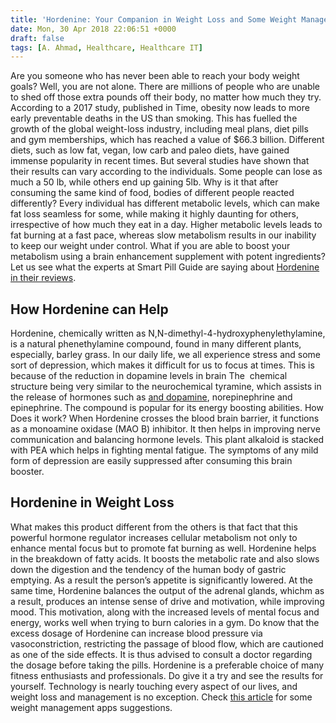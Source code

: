 ```yaml
---
title: 'Hordenine: Your Companion in Weight Loss and Some Weight Management Apps'
date: Mon, 30 Apr 2018 22:06:51 +0000
draft: false
tags: [A. Ahmad, Healthcare, Healthcare IT]
---
```


Are you someone who has never been able to reach your body weight goals? Well, you are not alone. There are millions of people who are unable to shed off those extra pounds off their body, no matter how much they try. According to a 2017 study, published in Time, obesity now leads to more early preventable deaths in the US than smoking. This has fuelled the growth of the global weight-loss industry, including meal plans, diet pills and gym memberships, which has reached a value of $66.3 billion. Different diets, such as low fat, vegan, low carb and paleo diets, have gained immense popularity in recent times. But several studies have shown that their results can vary according to the individuals. Some people can lose as much a 50 lb, while others end up gaining 5lb. Why is it that after consuming the same kind of food, bodies of different people reacted differently? Every individual has different metabolic levels, which can make fat loss seamless for some, while making it highly daunting for others, irrespective of how much they eat in a day. Higher metabolic levels leads to fat burning at a fast pace, whereas slow metabolism results in our inability to keep our weight under control. What if you are able to boost your metabolism using a brain enhancement supplement with potent ingredients? Let us see what the experts at Smart Pill Guide are saying about [Hordenine in their reviews](http://www.smartpillguide.org/smart-pill-reviews/hordenine/).

How Hordenine can Help
----------------------

Hordenine, chemically written as N,N-dimethyl-4-hydroxyphenylethylamine, is a natural phenethylamine compound, found in many different plants, especially, barley grass. In our daily life, we all experience stress and some sort of depression, which makes it difficult for us to focus at times. This is because of the reduction in dopamine levels in brain The  chemical structure being very similar to the neurochemical tyramine, which assists in the release of hormones such as [and dopamine](https://nootriment.com/serotonin-dopamine), norepinephrine and epinephrine. The compound is popular for its energy boosting abilities. How Does it work? When Hordenine crosses the blood brain barrier, it functions as a monoamine oxidase (MAO B) inhibitor. It then helps in improving nerve communication and balancing hormone levels. This plant alkaloid is stacked with PEA which helps in fighting mental fatigue. The symptoms of any mild form of depression are easily suppressed after consuming this brain booster.

Hordenine in Weight Loss
------------------------

What makes this product different from the others is that fact that this powerful hormone regulator increases cellular metabolism not only to enhance mental focus but to promote fat burning as well. Hordenine helps in the breakdown of fatty acids. It boosts the metabolic rate and also slows down the digestion and the tendency of the human body of gastric emptying. As a result the person’s appetite is significantly lowered. At the same time, Hordenine balances the output of the adrenal glands, whichm as a result, produces an intense sense of drive and motivation, while improving mood. This motivation, along with the increased levels of mental focus and energy, works well when trying to burn calories in a gym. Do know that the excess dosage of Hordenine can increase blood pressure via vasoconstriction, restricting the passage of blood flow, which are cautioned as one of the side effects. It is thus advised to consult a doctor regarding the dosage before taking the pills. Hordenine is a preferable choice of many fitness enthusiasts and professionals. Do give it a try and see the results for yourself. Technology is nearly touching every aspect of our lives, and weight loss and management is no exception. Check [this article](https://www.healthcareguys.com/newscenter/best-weight-management-apps/) for some weight management apps suggestions.